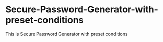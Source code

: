 # Secure-Password-Generator-with-preset-conditions
This is Secure Password Generator with preset conditions 
